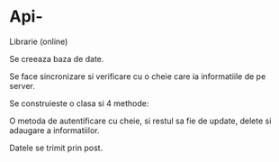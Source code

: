 # Api-

Librarie (online)

Se creeaza baza de date.

Se face sincronizare si verificare cu o cheie care ia informatiile de pe server.

Se construieste o clasa si 4 methode:

O metoda de autentificare cu cheie, si restul sa fie de update, delete si adaugare a informatiilor.

Datele se trimit prin post.
